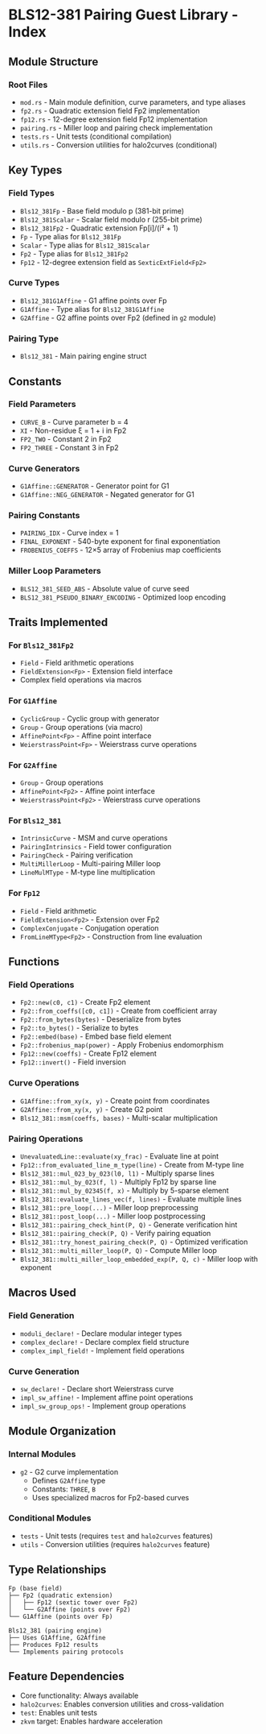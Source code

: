 # BLS12-381 Pairing Guest Library - Index

## Module Structure

### Root Files
- `mod.rs` - Main module definition, curve parameters, and type aliases
- `fp2.rs` - Quadratic extension field Fp2 implementation
- `fp12.rs` - 12-degree extension field Fp12 implementation
- `pairing.rs` - Miller loop and pairing check implementation
- `tests.rs` - Unit tests (conditional compilation)
- `utils.rs` - Conversion utilities for halo2curves (conditional)

## Key Types

### Field Types
- `Bls12_381Fp` - Base field modulo p (381-bit prime)
- `Bls12_381Scalar` - Scalar field modulo r (255-bit prime)
- `Bls12_381Fp2` - Quadratic extension Fp[i]/(i² + 1)
- `Fp` - Type alias for `Bls12_381Fp`
- `Scalar` - Type alias for `Bls12_381Scalar`
- `Fp2` - Type alias for `Bls12_381Fp2`
- `Fp12` - 12-degree extension field as `SexticExtField<Fp2>`

### Curve Types
- `Bls12_381G1Affine` - G1 affine points over Fp
- `G1Affine` - Type alias for `Bls12_381G1Affine`
- `G2Affine` - G2 affine points over Fp2 (defined in `g2` module)

### Pairing Type
- `Bls12_381` - Main pairing engine struct

## Constants

### Field Parameters
- `CURVE_B` - Curve parameter b = 4
- `XI` - Non-residue ξ = 1 + i in Fp2
- `FP2_TWO` - Constant 2 in Fp2
- `FP2_THREE` - Constant 3 in Fp2

### Curve Generators
- `G1Affine::GENERATOR` - Generator point for G1
- `G1Affine::NEG_GENERATOR` - Negated generator for G1

### Pairing Constants
- `PAIRING_IDX` - Curve index = 1
- `FINAL_EXPONENT` - 540-byte exponent for final exponentiation
- `FROBENIUS_COEFFS` - 12×5 array of Frobenius map coefficients

### Miller Loop Parameters  
- `BLS12_381_SEED_ABS` - Absolute value of curve seed
- `BLS12_381_PSEUDO_BINARY_ENCODING` - Optimized loop encoding

## Traits Implemented

### For `Bls12_381Fp2`
- `Field` - Field arithmetic operations
- `FieldExtension<Fp>` - Extension field interface
- Complex field operations via macros

### For `G1Affine`
- `CyclicGroup` - Cyclic group with generator
- `Group` - Group operations (via macro)
- `AffinePoint<Fp>` - Affine point interface
- `WeierstrassPoint<Fp>` - Weierstrass curve operations

### For `G2Affine`
- `Group` - Group operations
- `AffinePoint<Fp2>` - Affine point interface
- `WeierstrassPoint<Fp2>` - Weierstrass curve operations

### For `Bls12_381`
- `IntrinsicCurve` - MSM and curve operations
- `PairingIntrinsics` - Field tower configuration
- `PairingCheck` - Pairing verification
- `MultiMillerLoop` - Multi-pairing Miller loop
- `LineMulMType` - M-type line multiplication

### For `Fp12`
- `Field` - Field arithmetic
- `FieldExtension<Fp2>` - Extension over Fp2
- `ComplexConjugate` - Conjugation operation
- `FromLineMType<Fp2>` - Construction from line evaluation

## Functions

### Field Operations
- `Fp2::new(c0, c1)` - Create Fp2 element
- `Fp2::from_coeffs([c0, c1])` - Create from coefficient array
- `Fp2::from_bytes(bytes)` - Deserialize from bytes
- `Fp2::to_bytes()` - Serialize to bytes
- `Fp2::embed(base)` - Embed base field element
- `Fp2::frobenius_map(power)` - Apply Frobenius endomorphism
- `Fp12::new(coeffs)` - Create Fp12 element
- `Fp12::invert()` - Field inversion

### Curve Operations
- `G1Affine::from_xy(x, y)` - Create point from coordinates
- `G2Affine::from_xy(x, y)` - Create G2 point
- `Bls12_381::msm(coeffs, bases)` - Multi-scalar multiplication

### Pairing Operations
- `UnevaluatedLine::evaluate(xy_frac)` - Evaluate line at point
- `Fp12::from_evaluated_line_m_type(line)` - Create from M-type line
- `Bls12_381::mul_023_by_023(l0, l1)` - Multiply sparse lines
- `Bls12_381::mul_by_023(f, l)` - Multiply Fp12 by sparse line
- `Bls12_381::mul_by_02345(f, x)` - Multiply by 5-sparse element
- `Bls12_381::evaluate_lines_vec(f, lines)` - Evaluate multiple lines
- `Bls12_381::pre_loop(...)` - Miller loop preprocessing
- `Bls12_381::post_loop(...)` - Miller loop postprocessing
- `Bls12_381::pairing_check_hint(P, Q)` - Generate verification hint
- `Bls12_381::pairing_check(P, Q)` - Verify pairing equation
- `Bls12_381::try_honest_pairing_check(P, Q)` - Optimized verification
- `Bls12_381::multi_miller_loop(P, Q)` - Compute Miller loop
- `Bls12_381::multi_miller_loop_embedded_exp(P, Q, c)` - Miller loop with exponent

## Macros Used

### Field Generation
- `moduli_declare!` - Declare modular integer types
- `complex_declare!` - Declare complex field structure
- `complex_impl_field!` - Implement field operations

### Curve Generation
- `sw_declare!` - Declare short Weierstrass curve
- `impl_sw_affine!` - Implement affine point operations
- `impl_sw_group_ops!` - Implement group operations

## Module Organization

### Internal Modules
- `g2` - G2 curve implementation
  - Defines `G2Affine` type
  - Constants: `THREE`, `B`
  - Uses specialized macros for Fp2-based curves

### Conditional Modules
- `tests` - Unit tests (requires `test` and `halo2curves` features)
- `utils` - Conversion utilities (requires `halo2curves` feature)

## Type Relationships

```
Fp (base field)
├── Fp2 (quadratic extension)
│   ├── Fp12 (sextic tower over Fp2)
│   └── G2Affine (points over Fp2)
└── G1Affine (points over Fp)

Bls12_381 (pairing engine)
├── Uses G1Affine, G2Affine
├── Produces Fp12 results
└── Implements pairing protocols
```

## Feature Dependencies

- Core functionality: Always available
- `halo2curves`: Enables conversion utilities and cross-validation
- `test`: Enables unit tests
- `zkvm` target: Enables hardware acceleration
